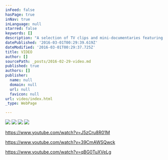 ```yaml
---
inFeed: false
hasPage: true
inNav: true
inLanguage: null
starred: false
keywords: []
description: "A selection of TV clips and mini-documentaries featuring Charles' work"
datePublished: '2016-03-01T00:29:39.619Z'
dateModified: '2016-03-01T00:29:37.725Z'
title: VIDEO
author: []
sourcePath: _posts/2016-02-29-video.md
published: true
authors: []
publisher:
  name: null
  domain: null
  url: null
  favicon: null
url: video/index.html
_type: WebPage

---
```

![](https://s3-us-west-2.amazonaws.com/the-grid-img/p/30de54ae8bb1500ce5eb2bbaf3f5385ba60a67af.png)
![](https://the-grid-user-content.s3-us-west-2.amazonaws.com/fe3c7cfd-b4cd-4159-8cb3-25845c635683.png)
![](https://the-grid-user-content.s3-us-west-2.amazonaws.com/f96e799b-bdc2-4a15-8b81-baac648177b7.png)
![](https://the-grid-user-content.s3-us-west-2.amazonaws.com/7fbfdcf0-c2dd-4a60-b902-b6991e7fbd41.png)

https://www.youtube.com/watch?v=J5zCru8R01M

https://www.youtube.com/watch?v=39CmAWSQwck

https://www.youtube.com/watch?v=qBG0TuXVeLg